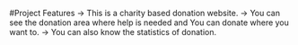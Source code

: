 #Project Features
-> This is a charity based donation website.
-> You can see the donation area where help is needed and You can donate where you want to.
-> You can also know the statistics of donation.